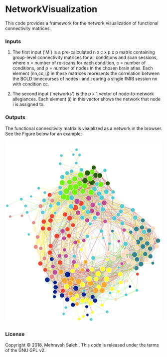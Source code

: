 # NetworkVisualization
This code provides a framework for the network visualization of functional connectivity matrices.
### Inputs
1. The first input ('M') is a pre-calculated n x c x p x p matrix containing group-level connectivity matrices
   for all conditions and scan sessions, where n = number of re-scans for each condition, 
   c = number of conditions, and p = number of nodes in the chosen brain atlas.
   Each element (nn,cc,i,j) in these matrices represents the correlation between the BOLD timecourses
   of nodes i and j during a single fMRI session nn with condition cc. 

2. The second input ('networks') is the p x 1 vector of node-to-network allegiances. Each element (i) in this vector shows the network that node i is assigned to.


### Outputs
The functional connecitivity matrix is visualized as a network in the browser. See the Figure below for an example:

<center>
<img src="/images/network.png"/>
</center>

### License
Copyright &copy; 2018, Mehraveh Salehi. This code is released under the terms of the GNU GPL v2. 
